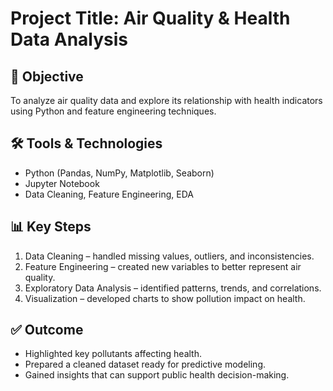 # Project Title: Air Quality & Health Data Analysis

## 📌 Objective
To analyze air quality data and explore its relationship with health indicators using Python and feature engineering techniques.

## 🛠️ Tools & Technologies
- Python (Pandas, NumPy, Matplotlib, Seaborn)
- Jupyter Notebook
- Data Cleaning, Feature Engineering, EDA

## 📊 Key Steps
1. Data Cleaning – handled missing values, outliers, and inconsistencies.
2. Feature Engineering – created new variables to better represent air quality.
3. Exploratory Data Analysis – identified patterns, trends, and correlations.
4. Visualization – developed charts to show pollution impact on health.

## ✅ Outcome
- Highlighted key pollutants affecting health.
- Prepared a cleaned dataset ready for predictive modeling.
- Gained insights that can support public health decision-making.
